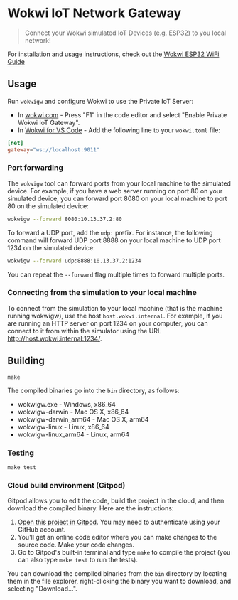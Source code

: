 # Wokwi IoT Network Gateway

> Connect your Wokwi simulated IoT Devices (e.g. ESP32) to you local network!

For installation and usage instructions, check out the [Wokwi ESP32 WiFi Guide](https://docs.wokwi.com/guides/esp32-wifi#the-private-gateway)

## Usage

Run `wokwigw` and configure Wokwi to use the Private IoT Server:

- In [wokwi.com](https://wokwi.com) - Press "F1" in the code editor and select "Enable Private Wokwi IoT Gateway".
- In [Wokwi for VS Code](https://docs.wokwi.com/vscode/getting-started) - Add the following line to your `wokwi.toml` file:

```toml
[net]
gateway="ws://localhost:9011"
```

### Port forwarding

The `wokwigw` tool can forward ports from your local machine to the simulated device. For example, if you have a web server running on port 80 on your simulated device, you can forward port 8080 on your local machine to port 80 on the simulated device:

```bash
wokwigw --forward 8080:10.13.37.2:80
```

To forward a UDP port, add the `udp:` prefix. For instance, the following command will forward UDP port 8888 on your local machine to UDP port 1234 on the simulated device:

```bash
wokwigw --forward udp:8888:10.13.37.2:1234
```

You can repeat the `--forward` flag multiple times to forward multiple ports.

### Connecting from the simulation to your local machine

To connect from the simulation to your local machine (that is the machine running wokwigw), use the host `host.wokwi.internal`. For example, if you are running an HTTP server on port 1234 on your computer, you can connect to it from within the simulator using the URL http://host.wokwi.internal:1234/.

## Building

```
make
```

The compiled binaries go into the `bin` directory, as follows:

- wokwigw.exe - Windows, x86_64
- wokwigw-darwin - Mac OS X, x86_64
- wokwigw-darwin_arm64 - Mac OS X, arm64
- wokwigw-linux - Linux, x86_64
- wokwigw-linux_arm64 - Linux, arm64

### Testing

```
make test
```

### Cloud build environment (Gitpod)

Gitpod allows you to edit the code, build the project in the cloud, and then download the compiled binary. Here are the instructions:

1. [Open this project in Gitpod](https://gitpod.io/#https://github.com/wokwi/wokwigw). You may need to authenticate using your GitHub account.
2. You'll get an online code editor where you can make changes to the source code. Make your code changes.
3. Go to Gitpod's built-in terminal and type `make` to compile the project (you can also type `make test` to run the tests).

You can download the compiled binaries from the `bin` directory by locating them in the file explorer, right-clicking the binary you want to download, and selecting "Download...".

